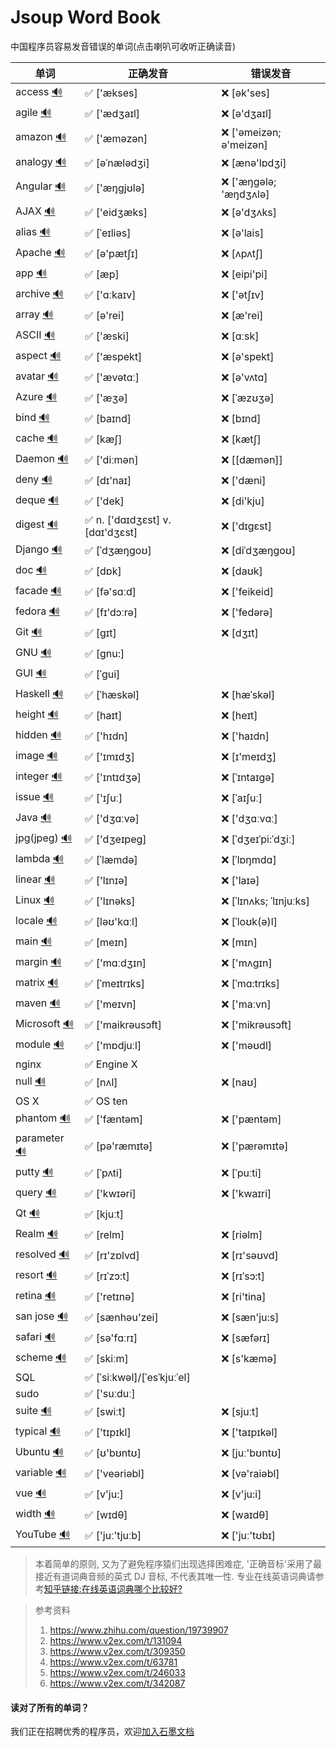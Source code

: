 # Jsoup Word Book
中国程序员容易发音错误的单词(点击喇叭可收听正确读音)

| 单词                                       | 正确发音                            | 错误发音                   |
| ---------------------------------------- | ------------------------------- | ---------------------- |
| access [🔊](http://dict.youdao.com/dictvoice?audio=access&type=1) | ✅ ['ækses]                      | ❌ [ək'ses]             |
| agile [🔊](http://dict.youdao.com/dictvoice?audio=agile&type=1) | ✅ ['ædʒaɪl]                     | ❌ [ə'dʒaɪl]            |
| amazon [🔊](http://dict.youdao.com/dictvoice?audio=amazon&type=1) | ✅ ['æməzən]                     | ❌ ['əmeizən; ə'meizən] |
| analogy [🔊](http://dict.youdao.com/dictvoice?audio=analogy&type=1) | ✅ [əˈnælədʒi]                   | ❌ [ænə'lɒdʒi]          |
| Angular [🔊](http://dict.youdao.com/dictvoice?audio=Angular&type=1) | ✅ ['æŋgjʊlə]                    | ❌ ['æŋɡələ; 'æŋdʒʌlə]  |
| AJAX [🔊](http://dict.youdao.com/dictvoice?audio=AJAX&type=1) | ✅ ['eidʒæks]                    | ❌ [ə'dʒʌks]            |
| alias [🔊](http://dict.youdao.com/dictvoice?audio=alias&type=2) | ✅ [ˈeɪliəs]                     | ❌ [ə'lais]             |
| Apache [🔊](http://dict.youdao.com/dictvoice?audio=Apache&type=1) | ✅ [ə'pætʃɪ]                     | ❌ [ʌpʌtʃ]              |
| app [🔊](http://dict.youdao.com/dictvoice?audio=app&type=1) | ✅ [æp]                          | ❌ [eipi'pi]            |
| archive [🔊](http://dict.youdao.com/dictvoice?audio=archive&type=1) | ✅ ['ɑːkaɪv]                     | ❌ ['ətʃɪv]             |
| array [🔊](http://dict.youdao.com/dictvoice?audio=array&type=1) | ✅ [ə'rei]                       | ❌ [æ'rei]              |
| ASCII [🔊](http://dict.youdao.com/dictvoice?audio=ascii&type=1) | ✅ ['æski]                       | ❌ [ɑːsk]               |
| aspect [🔊](http://dict.youdao.com/dictvoice?audio=aspect&type=1) | ✅ ['æspekt]                     | ❌ [ə'spekt]            |
| avatar [🔊](http://dict.youdao.com/dictvoice?audio=avatar&type=1) | ✅ ['ævətɑː]                     | ❌ [ə'vʌtɑ]             |
| Azure [🔊](http://dict.youdao.com/dictvoice?audio=azure&type=1) | ✅ ['æʒə]                        | ❌ [ˈæzʊʒə]             |
| bind [🔊](http://dict.youdao.com/dictvoice?audio=bind&type=1) | ✅ [baɪnd]                       | ❌ [bɪnd]               |
| cache [🔊](http://dict.youdao.com/dictvoice?audio=cache&type=1) | ✅ [kæʃ]                         | ❌ [kætʃ]               |
| Daemon [🔊](http://dict.youdao.com/dictvoice?audio=Daemon&type=1) | ✅ ['diːmən]                     | ❌ [[dæmən]]            |
| deny [🔊](http://dict.youdao.com/dictvoice?audio=deny&type=1) | ✅ [dɪ'naɪ]                      | ❌ ['dæni]              |
| deque [🔊](http://dict.youdao.com/dictvoice?audio=deque&type=1) | ✅ ['dek]                        | ❌ [di'kju]             |
| digest [🔊](http://dict.youdao.com/dictvoice?audio=digest&type=1) | ✅ n. ['dɑɪdʒɛst] v. [dɑɪ'dʒɛst] | ❌ ['dɪgɛst]            |
| Django [🔊](http://dict.youdao.com/dictvoice?audio=Django&type=1) | ✅ [ˈdʒæŋɡoʊ]                    | ❌ [diˈdʒæŋɡoʊ]         |
| doc [🔊](http://dict.youdao.com/dictvoice?audio=doc&type=1) | ✅ [dɒk]                         | ❌ [daʊk]               |
| facade [🔊](http://dict.youdao.com/dictvoice?audio=facade&type=1) | ✅ [fə'sɑːd]                     | ❌ ['feikeid]           |
| fedora [🔊](http://dict.youdao.com/dictvoice?audio=fedora&type=1) | ✅ [fɪ'dɔːrə]                    | ❌ ['fedərə]            |
| Git [🔊](http://dict.youdao.com/dictvoice?audio=git&type=1) | ✅ [ɡɪt]                         | ❌ [dʒɪt]               |
| GNU [🔊](https://upload.wikimedia.org/wikipedia/commons/2/24/En-gnu.ogg) | ✅ [gnu:]                        |                        |
| GUI [🔊](http://dict.youdao.com/dictvoice?audio=GUI&type=1) | ✅ [ˈɡui]                        |                        |
| Haskell [🔊](http://dict.youdao.com/dictvoice?audio=haskell&type=1) | ✅ [ˈhæskəl]                     | ❌ [hæˈskəl]            |
| height [🔊](http://dict.youdao.com/dictvoice?audio=height&type=1) | ✅ [haɪt]                        | ❌ [heɪt]               |
| hidden [🔊](http://dict.youdao.com/dictvoice?audio=hidden&type=1) | ✅ ['hɪdn]                       | ❌ ['haɪdn]             |
| image [🔊](http://dict.youdao.com/dictvoice?audio=image&type=1) | ✅ ['ɪmɪdʒ]                      | ❌ [ɪ'meɪdʒ]            |
| integer [🔊](http://dict.youdao.com/dictvoice?audio=integer&type=1) | ✅ ['ɪntɪdʒə]                    | ❌ [ˈɪntaɪgə]           |
| issue [🔊](http://dict.youdao.com/dictvoice?audio=issue&type=1) | ✅ ['ɪʃuː]                       | ❌ [ˈaɪʃuː]             |
| Java [🔊](http://dict.youdao.com/dictvoice?audio=java&type=1) | ✅ ['dʒɑːvə]                     | ❌ ['dʒɑːvɑː]           |
| jpg(jpeg) [🔊](http://dict.youdao.com/dictvoice?audio=JPEG&type=1) | ✅ ['dʒeɪpeɡ]                    | ❌ [ˈdʒeɪˈpi:ˈdʒiː]     |
| lambda [🔊](http://dict.youdao.com/dictvoice?audio=lambda&type=1) | ✅ [ˈlæmdə]                      | ❌ [ˈlɒŋmdɑ]            |
| linear [🔊](http://dict.youdao.com/dictvoice?audio=linear&type=1) | ✅ ['lɪnɪə]                      | ❌ ['laɪə]              |
| Linux [🔊](http://dict.youdao.com/dictvoice?audio=linux&type=2) | ✅ ['lɪnəks]                     | ❌ [ˈlɪnʌks; ˈlɪnjuːks] |
| locale [🔊](http://dict.youdao.com/dictvoice?audio=locale&type=2) | ✅ [ləʊ'kɑːl]                    | ❌ [ˈloʊk(ə)l]          |
| main [🔊](http://dict.youdao.com/dictvoice?audio=main&type=1) | ✅ [meɪn]                        | ❌ [mɪn]                |
| margin [🔊](http://dict.youdao.com/dictvoice?audio=margin&type=1) | ✅ ['mɑːdʒɪn]                    | ❌ ['mʌgɪn]             |
| matrix [🔊](http://dict.youdao.com/dictvoice?audio=matrix&type=1) | ✅ [ˈmeɪtrɪks]                   | ❌ [ˈmɑ:trɪks]          |
| maven [🔊](http://dict.youdao.com/dictvoice?audio=maven&type=1) | ✅ ['meɪvn]                      | ❌ ['maːvn]             |
| Microsoft [🔊](http://dict.youdao.com/dictvoice?audio=Microsoft&type=1) | ✅ ['maikrəusɔft]                | ❌ ['mikrəusɔft]        |
| module [🔊](http://dict.youdao.com/dictvoice?audio=module&type=1) | ✅ ['mɒdjuːl]                    | ❌ ['məʊdl]             |
| nginx                                    | ✅ Engine X                      |                        |
| null [🔊](http://dict.youdao.com/dictvoice?audio=null&type=1) | ✅ [nʌl]                         | ❌ [naʊ]                |
| OS X                                     | ✅ OS ten                        |                        |
| phantom [🔊](http://dict.youdao.com/dictvoice?audio=phantom&type=2) | ✅ ['fæntəm]                     | ❌ ['pæntəm]            |
| parameter [🔊](http://dict.youdao.com/dictvoice?audio=parameter&type=1) | ✅ [pə'ræmɪtə]                   | ❌ ['pærəmɪtə]          |
| putty [🔊](http://dict.youdao.com/dictvoice?audio=putty&type=1) | ✅ [ˈpʌti]                       | ❌ [ˈpuːti]             |
| query [🔊](http://dict.youdao.com/dictvoice?audio=query&type=1) | ✅ ['kwɪəri]                     | ❌ ['kwaɪri]            |
| Qt [🔊](http://dict.youdao.com/dictvoice?audio=cute&type=1) | ✅ [kjuːt]                       |                        |
| Realm [🔊](http://dict.youdao.com/dictvoice?audio=realm&type=1) | ✅ [relm]                        | ❌ [riəlm]              |
| resolved [🔊](http://dict.youdao.com/dictvoice?audio=resolved&type=1) | ✅ [rɪ'zɒlvd]                    | ❌ [rɪ'səʊvd]           |
| resort [🔊](http://dict.youdao.com/dictvoice?audio=resort&type=1) | ✅ [rɪˈzɔ:t]                     | ❌ [rɪˈsɔ:t]            |
| retina [🔊](http://dict.youdao.com/dictvoice?audio=retina&type=1) | ✅ ['retɪnə]                     | ❌ [ri'tina]            |
| san jose [🔊](http://dict.youdao.com/dictvoice?audio=san%20jose&type=1) | ✅ [sænhəu'zei]                  | ❌ [sæn'ju:s]           |
| safari [🔊](http://dict.youdao.com/dictvoice?audio=safari&type=1) | ✅ [sə'fɑːrɪ]                    | ❌ [sæfərɪ]             |
| scheme [🔊](http://dict.youdao.com/dictvoice?audio=scheme&type=1) | ✅ [skiːm]                       | ❌ [s'kæmə]             |
| SQL                                      | ✅ [ˈsiːkwəl]/[ˈesˈkjuːˈel]      |                        |
| sudo                                     | ✅ ['suːduː]                     |                        |
| suite [🔊](http://dict.youdao.com/dictvoice?audio=suite&type=1) | ✅ [swiːt]                       | ❌ [sjuːt]              |
| typical [🔊](http://dict.youdao.com/dictvoice?audio=typical&type=1) | ✅ ['tɪpɪkl]                     | ❌ ['taɪpɪkəl]          |
| Ubuntu [🔊](http://dict.youdao.com/dictvoice?audio=ubuntu&type=1) | ✅ [ʊ'bʊntʊ]                     | ❌ [juː'bʊntʊ]          |
| variable [🔊](http://dict.youdao.com/dictvoice?audio=variable&type=1) | ✅ ['veəriəbl]                   | ❌ [və'raiəbl]          |
| vue [🔊](http://dict.youdao.com/dictvoice?audio=vue&type=1) | ✅ [v'ju:]                       | ❌ [v'ju:i]             |
| width [🔊](http://dict.youdao.com/dictvoice?audio=width&type=1) | ✅ [wɪdθ]                        | ❌ [waɪdθ]              |
| YouTube [🔊](http://dict.youdao.com/dictvoice?audio=youtube&type=1) | ✅ ['juː'tjuːb]                  | ❌ ['juː'tʊbɪ]          |


> 本着简单的原则, 又为了避免程序猿们出现选择困难症, '正确音标'采用了最接近有道词典音频的英式 DJ 音标, 不代表其唯一性.
> 专业在线英语词典请参考[知乎链接:在线英语词典哪个比较好?](https://www.zhihu.com/question/19707759)



> 参考资料
>
> 1. https://www.zhihu.com/question/19739907
> 2. https://www.v2ex.com/t/131094
> 3. https://www.v2ex.com/t/309350
> 4. https://www.v2ex.com/t/63781
> 5. https://www.v2ex.com/t/246033
> 6. https://www.v2ex.com/t/342087


#### 读对了所有的单词？
我们正在招聘优秀的程序员，欢迎[加入石墨文档](https://shimo.im/doc/G3ckHEVF3f4qANHk)
